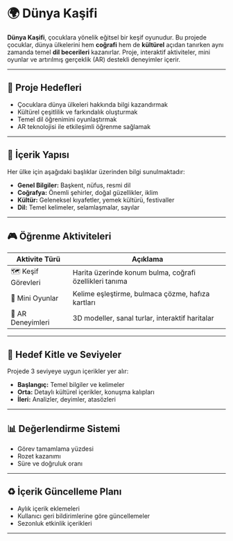 # 🌍 Dünya Kaşifi

**Dünya Kaşifi**, çocuklara yönelik eğitsel bir keşif oyunudur. Bu projede çocuklar, dünya ülkelerini hem **coğrafi** hem de **kültürel** açıdan tanırken aynı zamanda temel **dil becerileri** kazanırlar. Proje, interaktif aktiviteler, mini oyunlar ve artırılmış gerçeklik (AR) destekli deneyimler içerir.

---

## 🎯 Proje Hedefleri

- Çocuklara dünya ülkeleri hakkında bilgi kazandırmak
- Kültürel çeşitlilik ve farkındalık oluşturmak
- Temel dil öğrenimini oyunlaştırmak
- AR teknolojisi ile etkileşimli öğrenme sağlamak

---

## 📂 İçerik Yapısı

Her ülke için aşağıdaki başlıklar üzerinden bilgi sunulmaktadır:

- **Genel Bilgiler:** Başkent, nüfus, resmi dil
- **Coğrafya:** Önemli şehirler, doğal güzellikler, iklim
- **Kültür:** Geleneksel kıyafetler, yemek kültürü, festivaller
- **Dil:** Temel kelimeler, selamlaşmalar, sayılar

---

## 🎮 Öğrenme Aktiviteleri

| Aktivite Türü     | Açıklama |
|------------------|----------|
| 🗺️ Keşif Görevleri | Harita üzerinde konum bulma, coğrafi özellikleri tanıma |
| 🧠 Mini Oyunlar     | Kelime eşleştirme, bulmaca çözme, hafıza kartları |
| 🧭 AR Deneyimleri   | 3D modeller, sanal turlar, interaktif haritalar |

---

## 🚸 Hedef Kitle ve Seviyeler

Projede 3 seviyeye uygun içerikler yer alır:

- **Başlangıç:** Temel bilgiler ve kelimeler
- **Orta:** Detaylı kültürel içerikler, konuşma kalıpları
- **İleri:** Analizler, deyimler, atasözleri

---

## 📊 Değerlendirme Sistemi

- Görev tamamlama yüzdesi
- Rozet kazanımı
- Süre ve doğruluk oranı

---

## ♻️ İçerik Güncelleme Planı

- Aylık içerik eklemeleri
- Kullanıcı geri bildirimlerine göre güncellemeler
- Sezonluk etkinlik içerikleri

---
